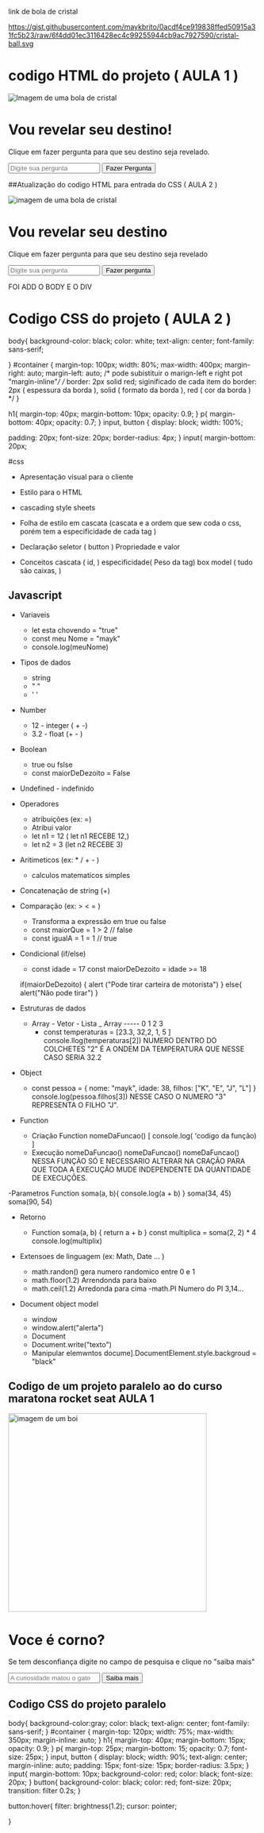 link de bola de cristal

https://gist.githubusercontent.com/maykbrito/0acdf4ce919838ffed50915a31fc5b23/raw/6f4dd01ec3116428ec4c99255944cb9ac7927590/cristal-ball.svg 

# codigo HTML do projeto ( AULA 1 )
<img src="https://gist.githubusercontent.com/maykbrito/0acdf4ce919838ffed50915a31fc5b23/raw/6f4dd01ec3116428ec4c99255944cb9ac7927590/cristal-ball.svg " alt="Imagem de uma bola de cristal">
<h1>Vou revelar seu destino! </h1>
<p>Clique em fazer pergunta para que seu destino seja revelado.</p>
<input type="text" placeholder="Digite sua pergunta"  />
<button>Fazer Pergunta</button>

##Atualização do codigo HTML para entrada do CSS ( AULA 2 )

<body>
  <div id="container">

<img src="https://gist.githubusercontent.com/maykbrito/0acdf4ce919838ffed50915a31fc5b23/raw/6f4dd01ec3116428ec4c99255944cb9ac7927590/cristal-ball.svg " alt="imagem de uma bola de cristal">
  <h1>Vou revelar seu destino</h1>
  <p>Clique em fazer pergunta para que seu destino seja revelado</p>
  <input type="text"       placeholder="Digite sua pergunta">
   <button>Fazer pergunta</button>


 </div> 
</body>

FOI ADD O BODY E O DIV

# Codigo CSS do projeto ( AULA 2 )

body{
 background-color: black;
 color: white;
 text-align: center;
 font-family: sans-serif;

}
#container {
margin-top: 100px;
width: 80%;
max-width: 400px;
margin-right: auto;
margin-left: auto;
/* pode subistituir o marign-left e right pot "margin-inline"*/
/* border: 2px solid red;
siginificado de cada item do border: 2px ( espessura da borda ), solid ( formato da borda ), red ( cor da borda ) */
}

h1{
  margin-top: 40px;
margin-bottom: 10px;
opacity: 0.9;
}
p{
margin-bottom: 40px;
opacity: 0.7;
}
input, button {
  display: block;
width: 100%;

padding: 20px;
font-size: 20px;
border-radius: 4px;
}
input{
margin-bottom: 20px;


#css

 - Apresentação visual para o cliente 

 - Estilo para o HTML
 - cascading style sheets
 - Folha de estilo em cascata (cascata e a ordem que sew coda o css, porém tem a especificidade de cada tag )

- Declaração 
  seletor ( button )
  Propriedade e valor


- Conceitos
  cascata ( id, )
  especificidade( Peso da tag)
  box model ( tudo são caixas, )

## Javascript

- Variaveis
   - let esta chovendo = "true"
   - const meu Nome = "mayk"
   - console.log(meuNome)

- Tipos de dados
  - string
  - " "
  - ' '

- Number
  - 12 - integer ( + -)
  - 3.2 - float (+ - )

- Boolean
  - true ou fslse
  - const maiorDeDezoito = False

- Undefined - indefinido

- Operadores
  - atribuições (ex: =)
  - Atribui valor
  - let n1 = 12 ( let n1 RECEBE 12,)
  - let n2 = 3 (let n2 RECEBE 3)

- Aritimeticos (ex: * / + - )
  - calculos matematicos simples 

- Concatenação de string (+)

- Comparação (ex: > < = )
  - Transforma a expressão em true ou false
  - const maiorQue = 1 > 2 // false
  - const igualA = 1 = 1 // true

- Condicional (if/else)
  - const idade = 17
  const maiorDeDezoito = idade >= 18

  if(maiorDeDezoito) {
    alert ("Pode tirar carteira de motorista")
  } else{
    alert("Não pode tirar")
  }

- Estruturas de dados
  - Array - Vetor - Lista
    _  Array -----     0     1   2    3 
       - const temperaturas = [23.3, 32,2, 1, 5 ]
         console.llog(temperaturas[2])  NUMERO DENTRO DO COLCHETES "2" É A ONDEM DA TEMPERATURA QUE NESSE CASO SERIA 32.2


- Object
  - const pessoa = {
    nome: "mayk", 
    idade: 38,
    filhos: ["K", "E", "J", "L"]
  }
     console.log(pessoa.filhos[3]) NESSE CASO O NUMERO "3" REPRESENTA O FILHO "J". 


- Function
  - Criação 
    Function nomeDaFuncao()  [
      console.log( 'codigo da função)
    ]
  - Execução
     nomeDaFuncao()
     nomeDaFuncao()
     nomeDaFuncao()
NESSA FUNÇÃO SÓ E NECESSARIO ALTERAR NA CRAÇÃO PARA QUE TODA A EXECUÇÃO MUDE INDEPENDENTE DA QUANTIDADE DE EXECUÇÕES.


-Parametros
 Function soma(a, b){
  console.log(a + b)
 }
    soma(34, 45)
    soma(90, 54)


- Retorno
  - Function soma(a, b) {
    return a + b
  }
    const multiplica = soma(2, 2) * 4
      console.log(multiplix)

- Extensoes de linguagem (ex: Math, Date ... )
  - math.randon() gera numero randomico entre 0 e 1
  - math.floor(1.2) Arrendonda para baixo
  - math.ceil(1.2) Arredonda para cima
  -math.PI Numero do PI 3,14...


- Document object model
  - window
  - window.alert("alerta")
  - Document
  - Document.write("texto")
  - Manipular elemwntos
    docume].DocumentElement.style.backgroud = "black"





## Codigo de um projeto paralelo ao do curso maratona rocket seat AULA 1

<img src="https://tribunapr.uol.com.br/wp-content/uploads/sites/81/2021/11/24135331/Boi-Chifre_baixaResolucao.jpg" alt="imagem de um boi"
width="400px">
<h1>Voce é corno?</h1>
<p>Se tem desconfiança digite no campo de pesquisa e clique no "saiba mais"</p>
<input type="text" placeholder="A curiosidade matou o gato" >
<button>Saiba mais</button>


## Codigo CSS do projeto paralelo

body{
background-color:gray;
color: black;
text-align: center;
font-family: sans-serif;
}
#container
{
margin-top: 120px;
width: 75%;
max-width: 350px;
margin-inline: auto;
}
h1{
margin-top: 40px;
margin-bottom: 15px;
opacity: 0.9;
}
p{
margin-top: 25px;
margin-bottom: 15;
opacity: 0.7;
font-size: 25px;
}
input, button {
display: block;
width: 90%;
text-align: center;
margin-inline: auto;
padding: 15px;
font-size: 15px;
border-radius: 3.5px;
}
input{
  margin-bottom: 10px;
  background-color: red;
  color: black;
 font-size: 20px;
}
button{
  background-color: black;
  color: red;
  font-size: 20px;
  transition: filter 0.2s;
}

button:hover{
filter: brightness(1.2);
cursor: pointer;

}

